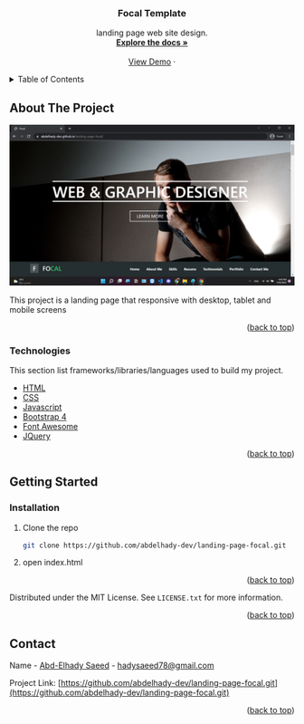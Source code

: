 <div id="top"></div>
<!-- PROJECT SHIELDS -->
<!--
*** I'm using markdown "reference style" links for readability.
*** Reference links are enclosed in brackets [ ] instead of parentheses ( ).
*** See the bottom of this document for the declaration of the reference variables
*** for contributors-url, forks-url, etc. This is an optional, concise syntax you may use.
*** https://www.markdownguide.org/basic-syntax/#reference-style-links
-->


<!-- PROJECT LOGO -->
<br />
<div align="center">
  <h3 align="center">Focal Template</h3>

  <p align="center">
    landing page web site design.
    <br />
    <a href="https://github.com/abdelhady-dev/landing-page-focal"><strong>Explore the docs »</strong></a>
    <br />
    <br />
    <a href="https://abdelhady-dev.github.io/landing-page-focal/">View Demo</a>
    ·
  </p>
</div>



<!-- TABLE OF CONTENTS -->
<details>
  <summary>Table of Contents</summary>
  <ol>
    <li>
      <a href="#about-the-project">About The Project</a>
      <ul>
        <li><a href="#built-with">Built With</a></li>
      </ul>
    </li>
    <li>
      <a href="#getting-started">Getting Started</a>
      <ul>
        <li><a href="#installation">Installation</a></li>
      </ul>
    </li>
    <li><a href="#contact">Contact</a></li>
  </ol>
</details>



<!-- ABOUT THE PROJECT -->
## About The Project

[![Product Name Screen Shot][product-screenshot]](https://abdelhady-dev.github.io/landing-page-focal/)

This project is a landing page that responsive with desktop, tablet and mobile screens

<p align="right">(<a href="#top">back to top</a>)</p>



### Technologies

This section list frameworks/libraries/languages used to build my project.

* [HTML](https://developer.mozilla.org/en-US/docs/Web/HTML)
* [CSS](https://www.w3schools.com/css/)
* [Javascript](https://www.w3schools.com/js/)
* [Bootstrap 4](https://getbootstrap.com/)
* [Font Awesome](https://fontawesome.com/)
* [JQuery](https://jquery.com)

<p align="right">(<a href="#top">back to top</a>)</p>



<!-- GETTING STARTED -->
## Getting Started

### Installation

1. Clone the repo
   ```sh
   git clone https://github.com/abdelhady-dev/landing-page-focal.git
   ```
2. open index.html

<p align="right">(<a href="#top">back to top</a>)</p>



<!-- USAGE EXAMPLES -->

Distributed under the MIT License. See `LICENSE.txt` for more information.

<p align="right">(<a href="#top">back to top</a>)</p>



<!-- CONTACT -->
## Contact

Name - [Abd-Elhady Saeed](https://www.linkedin.com/in/abd-elhady-saeed-404385205/) - hadysaeed78@gmail.com

Project Link: [https://github.com/abdelhady-dev/landing-page-focal.git](https://github.com/abdelhady-dev/landing-page-focal.git)

<p align="right">(<a href="#top">back to top</a>)</p>



<!-- MARKDOWN LINKS & IMAGES -->
<!-- https://www.markdownguide.org/basic-syntax/#reference-style-links -->
[product-screenshot]: images/shot.png
